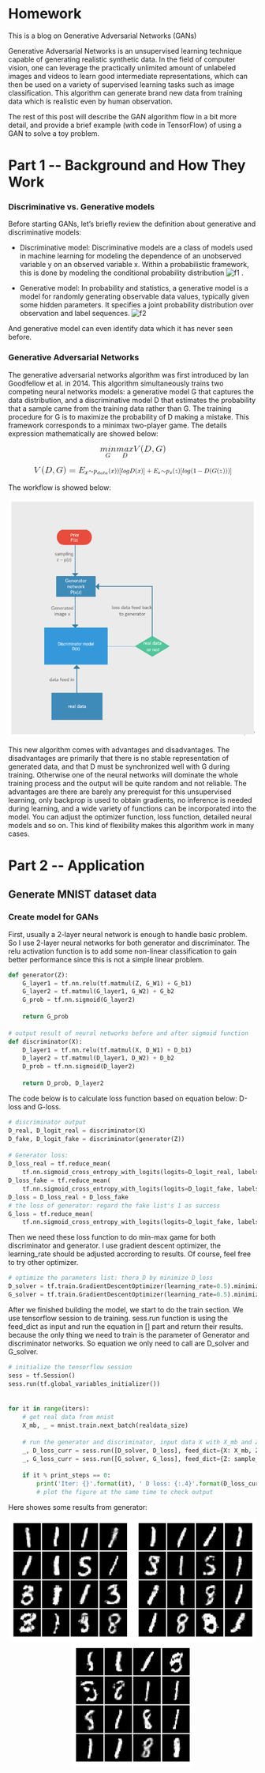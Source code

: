 # Homework

This is a blog on Generative Adversarial Networks (GANs)

Generative Adversarial Networks is an unsupervised learning technique capable of generating realistic synthetic data. In the field of computer vision, one can leverage the practically unlimited amount of unlabeled images and videos to learn good intermediate representations, which can then be used on a variety of supervised learning tasks such as image classification. This algorithm can generate brand new data from training data which is realistic even by human observation.

The rest of this post will describe the GAN algorithm flow in a bit more detail, and provide a brief example (with code in TensorFlow) of using a GAN to solve a toy problem.

# Part 1 -- Background and How They Work

### Discriminative vs. Generative models

Before starting GANs, let’s briefly review the definition about generative and discriminative models:

- Discriminative model: Discriminative models are a class of models used in machine learning for modeling the dependence of an unobserved variable y on an observed variable x. Within a probabilistic framework, this is done by modeling the conditional probability distribution ![f1] .

- Generative model: In probability and statistics, a generative model is a model for randomly generating observable data values, typically given some hidden parameters. It specifies a joint probability distribution over observation and label sequences. ![f2]

And generative model can even identify data which it has never seen before.

### Generative Adversarial Networks

The generative adversarial networks algorithm was first introduced by Ian Goodfellow et al. in 2014. 
This algorithm simultaneously trains two competing neural networks models: a generative model G that captures the data distribution, and a discriminative model D that estimates the probability that a sample came from the training data rather than G. The training procedure for G is to maximize the probability of D making a mistake. This framework corresponds to a minimax two-player game. The details expression mathematically are showed below:

<p align="center">
  <img src="minmax.gif">
</p>

<p align="center">
  <img src="value_function.gif">
</p>

The workflow is showed below:

<p align="center">
  <img src="flowchart.png">
</p>

This new algorithm comes with advantages and disadvantages. The disadvantages are primarily that there is no stable representation of generated data, and that D must be synchronized well with G during training. Otherwise one of the neural networks will dominate the whole training process and the output will be quite random and not reliable. The advantages are there are barely any prerequist for this unsupervised learning, only backprop is used to obtain gradients, no inference is needed during learning, and a wide variety of functions can be incorporated into the model. You can adjust the optimizer function, loss function, detailed neural models and so on. This kind of flexibility makes this algorithm work in many cases. 

# Part 2 -- Application
## Generate MNIST dataset data

### Create model for GANs

First, usually a 2-layer neural network is enough to handle basic problem. So I use 2-layer neural networks for both generator and discriminator. The relu activation function is to add some non-linear classification to gain better performance since this is not a simple linear problem.

```python
def generator(Z):
    G_layer1 = tf.nn.relu(tf.matmul(Z, G_W1) + G_b1)
    G_layer2 = tf.matmul(G_layer1, G_W2) + G_b2
    G_prob = tf.nn.sigmoid(G_layer2)

    return G_prob

# output result of neural networks before and after sigmoid function
def discriminator(X):
    D_layer1 = tf.nn.relu(tf.matmul(X, D_W1) + D_b1)
    D_layer2 = tf.matmul(D_layer1, D_W2) + D_b2
    D_prob = tf.nn.sigmoid(D_layer2)

    return D_prob, D_layer2
```

The code below is to calculate loss function based on equation below: D-loss and G-loss.

```python
# discriminator output
D_real, D_logit_real = discriminator(X)
D_fake, D_logit_fake = discriminator(generator(Z))

# Generator loss:
D_loss_real = tf.reduce_mean(
    tf.nn.sigmoid_cross_entropy_with_logits(logits=D_logit_real, labels=tf.ones_like(D_logit_real)))
D_loss_fake = tf.reduce_mean(
    tf.nn.sigmoid_cross_entropy_with_logits(logits=D_logit_fake, labels=tf.zeros_like(D_logit_fake)))
D_loss = D_loss_real + D_loss_fake
# the loss of generator: regard the fake list's 1 as success
G_loss = tf.reduce_mean(
    tf.nn.sigmoid_cross_entropy_with_logits(logits=D_logit_fake, labels=tf.ones_like(D_logit_fake)))
```

Then we need these loss function to do min-max game for both discriminator and generator. I use gradient descent optimizer, the learning_rate should be adjusted accrording to results. Of course, feel free to try other optimizer.

```python
# optimize the parameters list: thera_D by minimize D_loss
D_solver = tf.train.GradientDescentOptimizer(learning_rate=0.5).minimize(D_loss, var_list=para_D)
G_solver = tf.train.GradientDescentOptimizer(learning_rate=0.5).minimize(G_loss, var_list=para_G)
```

After we finished building the model, we start to do the train section. We use tensorflow session to de training. sess.run function is using the feed_dict as input and run the equation in [] part and return their results. because the only thing we need to train is the parameter of Generator and discriminator networks. So equation we only need to call are D_solver and G_solver.

```python
# initialize the tensorflow session
sess = tf.Session()
sess.run(tf.global_variables_initializer())


for it in range(iters):
    # get real data from mnist
    X_mb, _ = mnist.train.next_batch(realdata_size)

    # run the generator and discriminator, input data X with X_mb and Z with sample_z;
    _, D_loss_curr = sess.run([D_solver, D_loss], feed_dict={X: X_mb, Z: sample_Z(realdata_size, layer2_dimension)})
    _, G_loss_curr = sess.run([G_solver, G_loss], feed_dict={Z: sample_Z(realdata_size, layer2_dimension)})

    if it % print_steps == 0:
        print('Iter: {}'.format(it), ' D loss: {:.4}'.format(D_loss_curr), ' G_loss: {:.4}'.format(G_loss_curr))
        # plot the figure at the same time to check output
```

Here showes some results from generator:

<p align="center">
  <img src="084.png" height="250", width="250">
  <img src="095.png" height="250", width="250">
  <img src="096.png" height="250", width="250">
</p>

[f1]:http://chart.apis.google.com/chart?cht=tx&chl=P(y|x)
[f2]:http://chart.apis.google.com/chart?cht=tx&chl=P(x,y)
[f3]:http://chart.apis.google.com/chart?cht=tx&chl=\underset{(s,t)\inS_{xy}}

